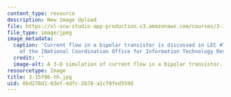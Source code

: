 ```yaml
---
content_type: resource
description: New image Upload
file: https://ol-ocw-studio-app-production.s3.amazonaws.com/courses/3-15-electrical-optical-magnetic-materials-and-devices-fall-2006/0bd278d103ef4dfc2b78a1cf0fed559d_3-15f06-th.jpg
file_type: image/jpeg
image_metadata:
  caption: 'Current flow in a bipolar transistor is discussed in LEC #7. (Image courtesy
    of the [National Coordination Office for Information Technology Research and Development](http://www.nitrd.gov/).)'
  credit: ''
  image-alt: A 3-D simulation of current flow in a bipolar transistor.
resourcetype: Image
title: 3-15f06-th.jpg
uid: 0bd278d1-03ef-4dfc-2b78-a1cf0fed559d
---
```

